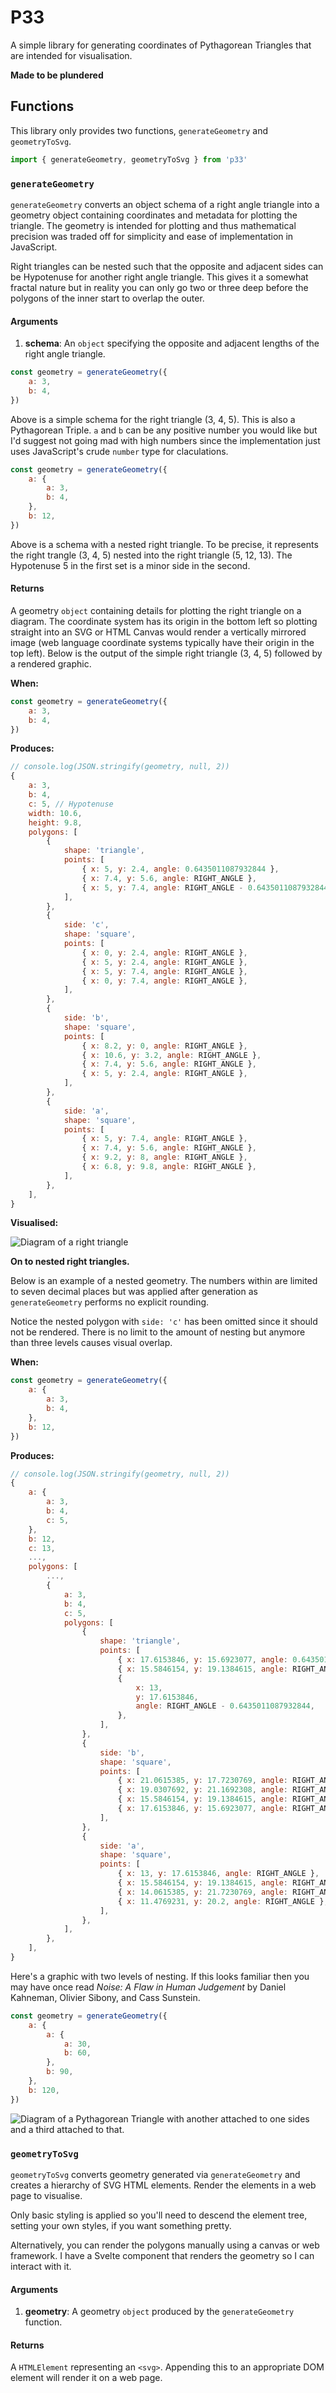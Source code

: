 # P33

A simple library for generating coordinates of Pythagorean Triangles that are intended for visualisation.

**Made to be plundered**

## Functions

This library only provides two functions, `generateGeometry` and `geometryToSvg`.

```js
import { generateGeometry, geometryToSvg } from 'p33'
```

### `generateGeometry`

`generateGeometry` converts an object schema of a right angle triangle into a geometry object containing coordinates and metadata for plotting the triangle. The geometry is intended for plotting and thus mathematical precision was traded off for simplicity and ease of implementation in JavaScript.

Right triangles can be nested such that the opposite and adjacent sides can be Hypotenuse for another right angle triangle. This gives it a somewhat fractal nature but in reality you can only go two or three deep before the polygons of the inner start to overlap the outer.

#### Arguments

1. **schema**: An `object` specifying the opposite and adjacent lengths of the right angle triangle.

```js
const geometry = generateGeometry({
	a: 3,
	b: 4,
})
```

Above is a simple schema for the right triangle (3, 4, 5). This is also a Pythagorean Triple. `a` and `b` can be any positive number you would like but I'd suggest not going mad with high numbers since the implementation just uses JavaScript's crude `number` type for claculations.

```js
const geometry = generateGeometry({
	a: {
		a: 3,
		b: 4,
	},
	b: 12,
})
```

Above is a schema with a nested right triangle. To be precise, it represents the right trangle (3, 4, 5) nested into the right triangle (5, 12, 13). The Hypotenuse 5 in the first set is a minor side in the second.

#### Returns

A geometry `object` containing details for plotting the right triangle on a diagram. The coordinate system has its origin in the bottom left so plotting straight into an SVG or HTML Canvas would render a vertically mirrored image (web language coordinate systems typically have their origin in the top left). Below is the output of the simple right triangle (3, 4, 5) followed by a rendered graphic.

**When:**

```js
const geometry = generateGeometry({
	a: 3,
	b: 4,
})
```

**Produces:**

```js
// console.log(JSON.stringify(geometry, null, 2))
{
	a: 3,
	b: 4,
	c: 5, // Hypotenuse
	width: 10.6,
	height: 9.8,
	polygons: [
		{
			shape: 'triangle',
			points: [
				{ x: 5, y: 2.4, angle: 0.6435011087932844 },
				{ x: 7.4, y: 5.6, angle: RIGHT_ANGLE },
				{ x: 5, y: 7.4, angle: RIGHT_ANGLE - 0.6435011087932844 },
			],
		},
		{
			side: 'c',
			shape: 'square',
			points: [
				{ x: 0, y: 2.4, angle: RIGHT_ANGLE },
				{ x: 5, y: 2.4, angle: RIGHT_ANGLE },
				{ x: 5, y: 7.4, angle: RIGHT_ANGLE },
				{ x: 0, y: 7.4, angle: RIGHT_ANGLE },
			],
		},
		{
			side: 'b',
			shape: 'square',
			points: [
				{ x: 8.2, y: 0, angle: RIGHT_ANGLE },
				{ x: 10.6, y: 3.2, angle: RIGHT_ANGLE },
				{ x: 7.4, y: 5.6, angle: RIGHT_ANGLE },
				{ x: 5, y: 2.4, angle: RIGHT_ANGLE },
			],
		},
		{
			side: 'a',
			shape: 'square',
			points: [
				{ x: 5, y: 7.4, angle: RIGHT_ANGLE },
				{ x: 7.4, y: 5.6, angle: RIGHT_ANGLE },
				{ x: 9.2, y: 8, angle: RIGHT_ANGLE },
				{ x: 6.8, y: 9.8, angle: RIGHT_ANGLE },
			],
		},
	],
}
```

**Visualised:**

![Diagram of a right triangle](right-triangle.png)

**On to nested right triangles.**

Below is an example of a nested geometry. The numbers within are limited to seven decimal places but was applied after generation as `generateGeometry` performs no explicit rounding.

Notice the nested polygon with `side: 'c'` has been omitted since it should not be rendered. There is no limit to the amount of nesting but anymore than three levels causes visual overlap.

**When:**

```js
const geometry = generateGeometry({
	a: {
		a: 3,
		b: 4,
	},
	b: 12,
})
```

**Produces:**

```js
// console.log(JSON.stringify(geometry, null, 2))
{
	a: {
		a: 3,
		b: 4,
		c: 5,
	},
	b: 12,
	c: 13,
	...,
	polygons: [
		...,
		{
			a: 3,
			b: 4,
			c: 5,
			polygons: [
				{
					shape: 'triangle',
					points: [
						{ x: 17.6153846, y: 15.6923077, angle: 0.6435011087932844 },
						{ x: 15.5846154, y: 19.1384615, angle: RIGHT_ANGLE },
						{
							x: 13,
							y: 17.6153846,
							angle: RIGHT_ANGLE - 0.6435011087932844,
						},
					],
				},
				{
					side: 'b',
					shape: 'square',
					points: [
						{ x: 21.0615385, y: 17.7230769, angle: RIGHT_ANGLE },
						{ x: 19.0307692, y: 21.1692308, angle: RIGHT_ANGLE },
						{ x: 15.5846154, y: 19.1384615, angle: RIGHT_ANGLE },
						{ x: 17.6153846, y: 15.6923077, angle: RIGHT_ANGLE },
					],
				},
				{
					side: 'a',
					shape: 'square',
					points: [
						{ x: 13, y: 17.6153846, angle: RIGHT_ANGLE },
						{ x: 15.5846154, y: 19.1384615, angle: RIGHT_ANGLE },
						{ x: 14.0615385, y: 21.7230769, angle: RIGHT_ANGLE },
						{ x: 11.4769231, y: 20.2, angle: RIGHT_ANGLE },
					],
				},
			],
		},
	],
}
```

Here's a graphic with two levels of nesting. If this looks familiar then you may have once read _Noise: A Flaw in Human Judgement_ by Daniel Kahneman, Olivier Sibony, and Cass Sunstein.

```js
const geometry = generateGeometry({
	a: {
		a: {
			a: 30,
			b: 60,
		},
		b: 90,
	},
	b: 120,
})
```

![Diagram of a Pythagorean Triangle with another attached to one sides and a third attached to that.](right-triangle-nested.png)

### `geometryToSvg`

`geometryToSvg` converts geometry generated via `generateGeometry` and creates a hierarchy of SVG HTML elements. Render the elements in a web page to visualise.

Only basic styling is applied so you'll need to descend the element tree, setting your own styles, if you want something pretty.

Alternatively, you can render the polygons manually using a canvas or web framework. I have a Svelte component that renders the geometry so I can interact with it.

#### Arguments

1. **geometry**: A geometry `object` produced by the `generateGeometry` function.

#### Returns

A `HTMLElement` representing an `<svg>`. Appending this to an appropriate DOM element will render it on a web page.
